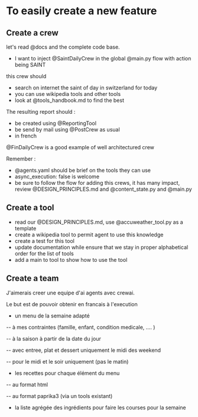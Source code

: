 # To easily create a new feature

## Create a crew

let's read @docs and the complete code base.

- I want to inject @SaintDailyCrew in the global @main.py flow with action being SAINT

this crew should

- search on internet the saint of day in switzerland for today
- you can use wikipedia tools and other tools
- look at @tools_handbook.md to find the best

The resulting report should :

- be created using @ReportingTool
- be send by mail using @PostCrew as usual
- in french

@FinDailyCrew is a good example of well architectured crew

Remember :

- @agents.yaml should be brief on the tools they can use
- async_execution: false is welcome
- be sure to follow the flow for adding this crews, it has many impact, review @DESIGN_PRINCIPLES.md and @content_state.py and @main.py

## Create a tool

- read our @DESIGN_PRINCIPLES.md, use @accuweather_tool.py as a template
- create a wikipedia tool to permit agent to use this knowledge
- create a test for this tool
- update documentation while ensure that we stay in proper alphabetical order for the list of tools
- add a main to tool to show how to use the tool

## Create a team

J'aimerais creer une equipe d'ai agents avec crewai.

Le but est de pouvoir obtenir  en francais à l'execution

- un menu de la semaine adapté

-- à mes contraintes (famille, enfant, condition medicale, .... )

-- à la saison à partir de la date du jour

-- avec entree, plat et dessert uniquement le midi des weekend

-- pour le midi et le soir uniquement (pas le matin)

- les recettes pour chaque élément du menu

-- au format html

-- au format paprika3 (via un tools existant)

- la liste agrégée des ingrédients pour faire les courses pour la semaine
